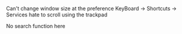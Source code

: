 

Can't change window size at the preference
KeyBoard -> Shortcuts -> Services
hate to scroll using the trackpad

No search function here



